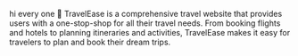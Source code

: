 hi every one 🙏
TravelEase is a comprehensive travel website that provides users with a one-stop-shop for all their travel needs. From booking flights and hotels to planning itineraries and activities, TravelEase makes it easy for travelers to plan and book their dream trips.

